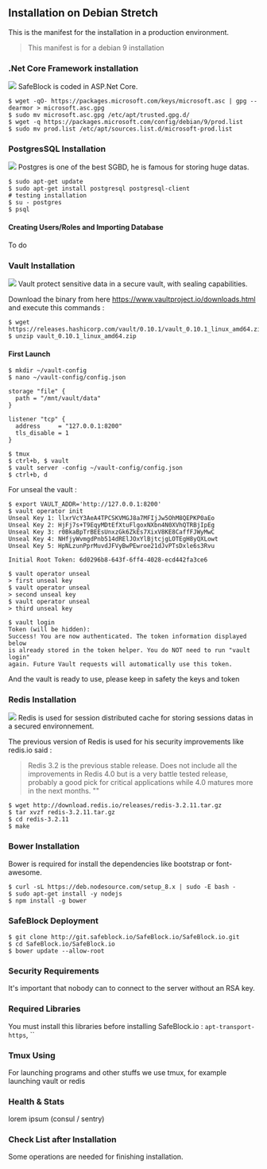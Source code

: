 ## Installation on Debian Stretch
This is the manifest for the installation in a production environment.
> This manifest is for a debian 9 installation

### .Net Core Framework installation
![](https://img.shields.io/badge/netcore-2.0-blue.svg?longCache=true) SafeBlock is coded in ASP.Net Core.

```console
$ wget -qO- https://packages.microsoft.com/keys/microsoft.asc | gpg --dearmor > microsoft.asc.gpg
$ sudo mv microsoft.asc.gpg /etc/apt/trusted.gpg.d/
$ wget -q https://packages.microsoft.com/config/debian/9/prod.list
$ sudo mv prod.list /etc/apt/sources.list.d/microsoft-prod.list
```

### PostgresSQL Installation
![](https://img.shields.io/badge/postgresql-10.4-lightgray.svg?longCache=true) Postgres is one of the best SGBD, he is famous for storing huge datas.

```console
$ sudo apt-get update
$ sudo apt-get install postgresql postgresql-client
# testing installation
$ su - postgres
$ psql
```
#### Creating Users/Roles and Importing Database
To do

### Vault Installation
![](https://img.shields.io/badge/vault-0.10-lightgray.svg?longCache=true) Vault protect sensitive data in a secure vault, with sealing capabilities.

Download the binary from here https://www.vaultproject.io/downloads.html and execute this commands :
```console
$ wget https://releases.hashicorp.com/vault/0.10.1/vault_0.10.1_linux_amd64.zip
$ unzip vault_0.10.1_linux_amd64.zip
```

#### First Launch
```console
$ mkdir ~/vault-config
$ nano ~/vault-config/config.json
```

```
storage "file" {
  path = "/mnt/vault/data"
}

listener "tcp" {
  address     = "127.0.0.1:8200"
  tls_disable = 1
}
```

```console
$ tmux
$ ctrl+b, $ vault
$ vault server -config ~/vault-config/config.json
$ ctrl+b, d
```

For unseal the vault :
```console
$ export VAULT_ADDR='http://127.0.0.1:8200'
$ vault operator init
Unseal Key 1: llxrVcY3AeA4TPCSKVMGJ8a7MFIjJw5OhM8QEPKP0aEo
Unseal Key 2: HjFj7s+T9EqyMDtEfXtuFlgoxNXbn4N0XVhQTRBjIpEg
Unseal Key 3: r0BkaBpTrBEEsUnxzGk6ZkEs7XixV8KE8CaffFJWyMwC
Unseal Key 4: NHfjyWvmgdPnb514dRElJOxYlBjtcjgLOTEgH8yQXLowt
Unseal Key 5: HpNLzunPprMuvdJFVyBwPEwroe21dJvPTsDxle6s3Rvu

Initial Root Token: 6d0296b8-643f-6ff4-4028-ecd442fa3ce6

$ vault operator unseal
> first unseal key
$ vault operator unseal
> second unseal key
$ vault operator unseal
> third unseal key

$ vault login
Token (will be hidden):
Success! You are now authenticated. The token information displayed below
is already stored in the token helper. You do NOT need to run "vault login"
again. Future Vault requests will automatically use this token.
```

And the vault is ready to use, please keep in safety the keys and token

### Redis Installation
![](https://img.shields.io/badge/redis-3.2.11-lightgray.svg?longCache=true)  Redis is used for session distributed cache for storing sessions datas in a secured environnement.

The previous version of Redis is used for his security improvements like redis.io said : 
>Redis 3.2 is the previous stable release. Does not include all the improvements in Redis 4.0 but is a very battle tested release, probably a good pick for critical applications while 4.0 matures more in the next months. ""

```console
$ wget http://download.redis.io/releases/redis-3.2.11.tar.gz
$ tar xvzf redis-3.2.11.tar.gz
$ cd redis-3.2.11
$ make
```

### Bower Installation
Bower is required for install the dependencies like bootstrap or font-awesome.

```console
$ curl -sL https://deb.nodesource.com/setup_8.x | sudo -E bash -
$ sudo apt-get install -y nodejs
$ npm install -g bower
```

### SafeBlock Deployment
```console
$ git clone http://git.safeblock.io/SafeBlock.io/SafeBlock.io.git
$ cd SafeBlock.io/SafeBlock.io
$ bower update --allow-root
```

### Security Requirements
It's important that nobody can to connect to the server without an RSA key.

### Required Libraries
You must install this libraries before installing SafeBlock.io : `apt-transport-https`, ``

### Tmux Using
For launching programs and other stuffs we use tmux, for example launching vault or redis

### Health & Stats
lorem ipsum
(consul / sentry)

### Check List after Installation
Some operations are needed for finishing installation.
